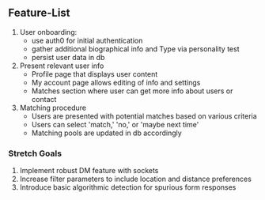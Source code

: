 ## Feature-List

1. User onboarding:
   - use auth0 for initial authentication
   - gather additional biographical info and Type via personality test
   - persist user data in db
2. Present relevant user info
   - Profile page that displays user content
   - My account page allows editing of info and settings
   - Matches section where user can get more info about users or contact
3. Matching procedure
   - Users are presented with potential matches based on various criteria
   - Users can select 'match,' 'no,' or 'maybe next time'
   - Matching pools are updated in db accordingly

### Stretch Goals

1. Implement robust DM feature with sockets
2. Increase filter parameters to include location and distance preferences
3. Introduce basic algorithmic detection for spurious form responses
